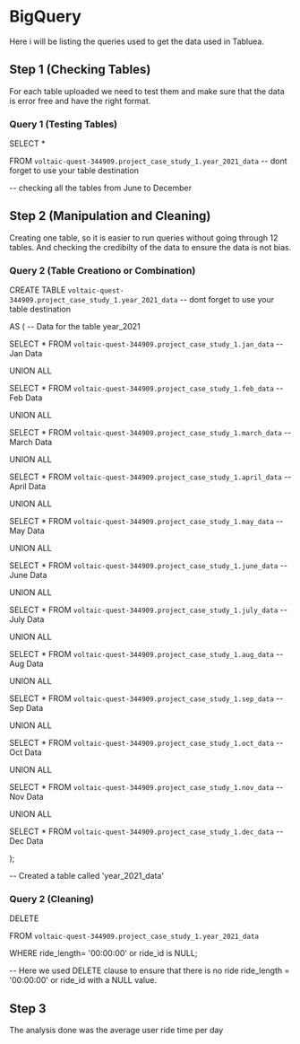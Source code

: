 # BigQuery

Here i will be listing the queries used to get the data used in Tabluea.

## Step 1 (Checking Tables)

For each table uploaded we need to test them and make sure that the data is error free and have the right format.

### Query 1 (Testing Tables)

SELECT *

FROM  `voltaic-quest-344909.project_case_study_1.year_2021_data` -- dont forget to use your table destination 

-- checking all the tables from June to December

## Step 2 (Manipulation and Cleaning)

Creating one table, so it is easier to run queries without going through 12 tables. And checking the credibilty of the data to ensure the data is not bias.

### Query 2 (Table Creationo or Combination)

CREATE TABLE `voltaic-quest-344909.project_case_study_1.year_2021_data` -- dont forget to use your table destination 

AS ( 
    -- Data for the table year_2021

SELECT * FROM `voltaic-quest-344909.project_case_study_1.jan_data` -- Jan Data

UNION ALL

SELECT * FROM `voltaic-quest-344909.project_case_study_1.feb_data` -- Feb Data

UNION ALL

SELECT * FROM `voltaic-quest-344909.project_case_study_1.march_data` -- March Data

UNION ALL

SELECT * FROM `voltaic-quest-344909.project_case_study_1.april_data` -- April Data

UNION ALL

SELECT * FROM `voltaic-quest-344909.project_case_study_1.may_data` -- May Data

UNION ALL

SELECT * FROM `voltaic-quest-344909.project_case_study_1.june_data` -- June Data

UNION ALL

SELECT * FROM `voltaic-quest-344909.project_case_study_1.july_data` -- July Data

UNION ALL

SELECT * FROM `voltaic-quest-344909.project_case_study_1.aug_data` -- Aug Data

UNION ALL

SELECT * FROM `voltaic-quest-344909.project_case_study_1.sep_data` -- Sep Data

UNION ALL

SELECT * FROM `voltaic-quest-344909.project_case_study_1.oct_data` -- Oct Data

UNION ALL 

SELECT * FROM `voltaic-quest-344909.project_case_study_1.nov_data` -- Nov Data

UNION ALL

SELECT * FROM `voltaic-quest-344909.project_case_study_1.dec_data` -- Dec Data 

); 

-- Created a table called 'year_2021_data' 
### Query 2 (Cleaning)

DELETE

FROM `voltaic-quest-344909.project_case_study_1.year_2021_data`

WHERE ride_length= '00:00:00' or ride_id is NULL;

-- Here we used DELETE clause to ensure that there is no ride ride_length = '00:00:00' or ride_id with a NULL value.

## Step 3

The analysis done was the average user ride time per day

